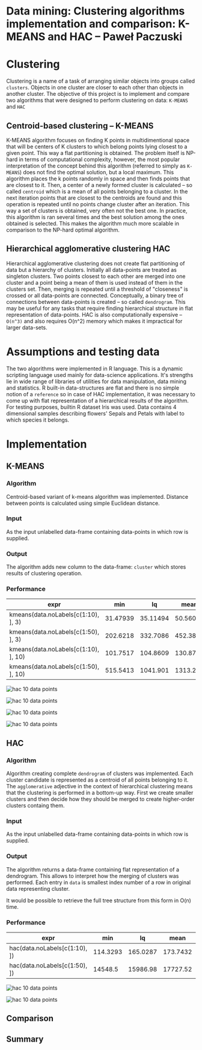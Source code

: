 # Data mining: Clustering algorithms implementation and comparison: K-MEANS and HAC – Paweł Paczuski

# Clustering
Clustering is a name of a task of arranging similar objects into groups called `clusters`. Objects in one cluster are closer to each other than objects in another cluster.
The objective of this project is to implement and compare two algorithms that were designed to perform clustering on data: `K-MEANS` and `HAC`

## Centroid-based clustering – K-MEANS
K-MEANS algorithm focuses on finding K points in multidimentional space that will be centers of K clusters to which belong points lying closest to a given point. This way a flat partitioning is obtained. The problem itself is NP-hard in terms of computational complexity, however, the most popular interpretation of the concept behind this algorithm (referred to simply as `K-MEANS`) does not find the optimal solution, but a local maximum. This algorithm places the k points randomly in space and then finds points that are closest to it. Then, a center of a newly formed cluster is calculated – so called `centroid` which is a mean of all points belonging to a cluster. In the next iteration points that are closest to the centroids are found and this operation is repeated until no points change cluster after an iteration. This way a set of clusters is obtained, very often not the best one. In practice, this algorithm is ran several times and the best solution among the ones obtained is selected. This makes the algorithm much more scalable in comparison to the NP-hard optimal algorithm. 

## Hierarchical agglomerative clustering HAC
Hierarchical agglomerative clustering does not create flat partitioning of data but a hierarchy of clusters. Initially all data-points are treated as singleton clusters. Two points closest to each other are merged into one cluster and a point being a mean of them is used instead of them in the clusters set. Then, merging is repeated until a threshold of "closeness" is crossed or all data-points are connected. Conceptually, a binary tree of connections between data-points is created  – so called `dendrogram`. This may be useful for any tasks that require finding hierarchical structure in flat representation of data-points. HAC is also computationally expensive – `O(n^3)` and also requires O(n^2) memory which makes it impractical for larger data-sets.
  

# Assumptions and testing data
The two algorithms were implemented in R language. This is a dynamic scripting language used mainly for data-science applications. It's strengths lie in wide range of libraries of utilities for data manipulation, data mining and statistics. 
R built-in data-structures are flat and there is no simple notion of a `reference` so in case of HAC implementation, it was necessary to come up with flat representation of a hierarchical results of the algorithm.
For testing purposes, builtin R dataset Iris was used. Data contains 4 dimensional samples describing flowers' Sepals and Petals with label to which species it belongs.

# Implementation
## K-MEANS  

### Algorithm
Centroid-based variant of k-means algorithm was implemented. Distance between points is calculated using simple Euclidean distance. 

### Input
As the input unlabelled data-frame containing data-points in which row is supplied. 

### Output
The algorithm adds new column to the data-frame: `cluster` which stores results of clustering operation.

### Performance

 

 |expr|min|lq|mean|median|uq|max|neval|
 |---|---|---|---|---|---|---|---|
 |kmeans(data.noLabels[c(1:10), ], 3)| 31.47939| 35.11494 |50.56061|  47.73692 | 54.05549 |120.2285   |100|
 |kmeans(data.noLabels[c(1:50), ], 3) | 202.6218| 332.7086 |452.3831| 434.7092| 529.3968| 1195.064|   100|
 |kmeans(data.noLabels[c(1:10), ], 10)| 101.7517| 104.8609| 130.8737|  146.6242| 151.1198| 222.9607|   100|
 |kmeans(data.noLabels[c(1:50), ], 10)| 515.5413| 1041.901| 1313.249| 1232.979| 1525.464| 2985.969|   100|


 ![hac 10 data points](https://gitlab.com/paczos/edami-hac-k-means-impl-and-comp/raw/master/Rplot003.png)
 
 
  ![hac 10 data points](https://gitlab.com/paczos/edami-hac-k-means-impl-and-comp/raw/master/Rplot004.png)
  
   ![hac 10 data points](https://gitlab.com/paczos/edami-hac-k-means-impl-and-comp/raw/master/Rplot005.png)
 
 
  ![hac 10 data points](https://gitlab.com/paczos/edami-hac-k-means-impl-and-comp/raw/master/Rplot006.png)

    
## HAC

### Algorithm
Algorithm creating complete `dendrogram` of clusters was implemented. Each cluster candidate is represented as a centroid of all points belonging to it. 
The `agglomerative` adjective in the context of hierarchical clustering means that the clustering is performed in a bottom-up way. First we create smaller clusters and then decide how they should be merged to create higher-order clusters containg them.  

### Input
As the input unlabelled data-frame containing data-points in which row is supplied. 

### Output
The algorithm returns a data-frame containing flat representation of a dendrogram. This allows to interpret how the merging of clusters was performed. Each entry in `data` is smallest index number of a row in original data representing cluster.
 
It would be possible to retrieve the full tree structure from this form in O(n) time.

### Performance

 |expr|min|lq|mean|median|uq|max|neval|
 |---|---|---|---|---|---|---|---|
 |hac(data.noLabels[c(1:10), ])| 114.3293| 165.0287| 173.7432| 169.8413| 179.6501|  280.5231 |  100|
 |hac(data.noLabels[c(1:50), ])| 14548.5| 15986.98| 17727.52| 17795.09| 19017.74|

 ![hac 10 data points](https://gitlab.com/paczos/edami-hac-k-means-impl-and-comp/raw/master/Rplot001.png)
 
 ![hac 10 data points](https://gitlab.com/paczos/edami-hac-k-means-impl-and-comp/raw/master/Rplot002.png)
## Comparison


## Summary



